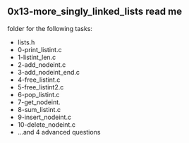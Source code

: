 0x13-more_singly_linked_lists read me
----------------------------------
folder for the following tasks:
 - lists.h
 - 0-print_listint.c
 - 1-listint_len.c
 - 2-add_nodeint.c
 - 3-add_nodeint_end.c
 - 4-free_listint.c
 - 5-free_listint2.c
 - 6-pop_listint.c
 - 7-get_nodeint.
 - 8-sum_listint.c
 - 9-insert_nodeint.c
 - 10-delete_nodeint.c
 - ...and 4 advanced questions

